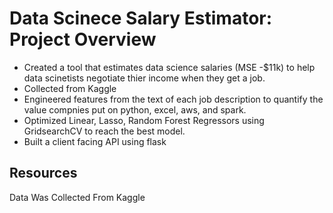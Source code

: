 # Data Scinece Salary Estimator: Project Overview
* Created a tool that estimates data science salaries (MSE -$11k) to help data scinetists negotiate thier income when they get a job. 
* Collected from Kaggle
* Engineered features from the text of each job description to quantify the value compnies put on python, excel, aws, and spark.
* Optimized Linear, Lasso, Random Forest Regressors using GridsearchCV to reach the best model. 
* Built a client facing API using flask 

## Resources
Data Was Collected From Kaggle   
